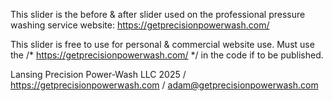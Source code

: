 This slider is the before & after slider used on the 
professional pressure washing service website: https://getprecisionpowerwash.com/

This slider is free to use for personal & commercial website use. Must use the /* https://getprecisionpowerwash.com/ */ in the code if to be published.

Lansing Precision Power-Wash LLC 2025 / https://getprecisionpowerwash.com / adam@getprecisionpowerwash.com
